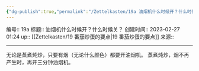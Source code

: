 ```yaml
---
{"dg-publish":true,"permalink":"/Zettelkasten/19a 油烟机什么时候开？什么时候关？/","dgPassFrontmatter":true}
---
```


编号:: 19a
标题:: 油烟机什么时候开？什么时候关？
创建时间:: 2023-02-27 01:24
up:: [[Zettelkasten/19 番茄炒蛋的要点\|19 番茄炒蛋的要点]]
来源:: 

---

无论是蒸煮炖炒，只要有烟（无论什么颜色）都要开油烟机。
蒸煮炖炒，烟不再产生时，再开三分钟油烟机。